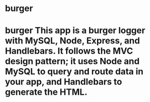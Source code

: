 # burger
# burger This app is a burger logger with MySQL, Node, Express, and Handlebars. It follows the MVC design pattern; it uses Node and MySQL to query and route data in your app, and Handlebars to generate the HTML.

